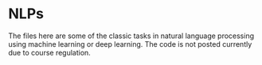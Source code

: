 # NLPs

The files here are some of the classic tasks in natural language processing using machine learning or deep learning. The code is not posted currently due to course regulation.
